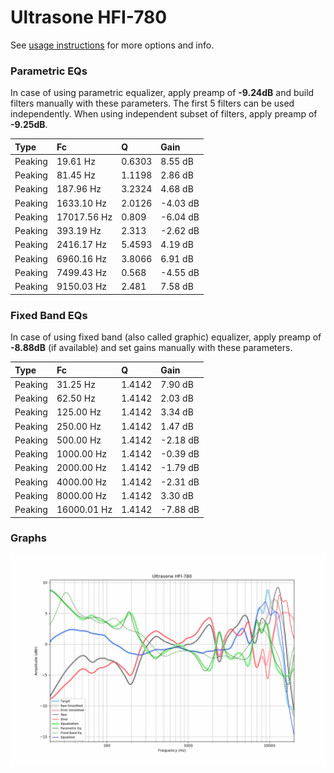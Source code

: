 # Ultrasone HFI-780
See [usage instructions](https://github.com/jaakkopasanen/AutoEq#usage) for more options and info.

### Parametric EQs
In case of using parametric equalizer, apply preamp of **-9.24dB** and build filters manually
with these parameters. The first 5 filters can be used independently.
When using independent subset of filters, apply preamp of **-9.25dB**.

| Type    | Fc          |      Q | Gain     |
|:--------|:------------|:-------|:---------|
| Peaking | 19.61 Hz    | 0.6303 | 8.55 dB  |
| Peaking | 81.45 Hz    | 1.1198 | 2.86 dB  |
| Peaking | 187.96 Hz   | 3.2324 | 4.68 dB  |
| Peaking | 1633.10 Hz  | 2.0126 | -4.03 dB |
| Peaking | 17017.56 Hz | 0.809  | -6.04 dB |
| Peaking | 393.19 Hz   | 2.313  | -2.62 dB |
| Peaking | 2416.17 Hz  | 5.4593 | 4.19 dB  |
| Peaking | 6960.16 Hz  | 3.8066 | 6.91 dB  |
| Peaking | 7499.43 Hz  | 0.568  | -4.55 dB |
| Peaking | 9150.03 Hz  | 2.481  | 7.58 dB  |

### Fixed Band EQs
In case of using fixed band (also called graphic) equalizer, apply preamp of **-8.88dB**
(if available) and set gains manually with these parameters.

| Type    | Fc          |      Q | Gain     |
|:--------|:------------|:-------|:---------|
| Peaking | 31.25 Hz    | 1.4142 | 7.90 dB  |
| Peaking | 62.50 Hz    | 1.4142 | 2.03 dB  |
| Peaking | 125.00 Hz   | 1.4142 | 3.34 dB  |
| Peaking | 250.00 Hz   | 1.4142 | 1.47 dB  |
| Peaking | 500.00 Hz   | 1.4142 | -2.18 dB |
| Peaking | 1000.00 Hz  | 1.4142 | -0.39 dB |
| Peaking | 2000.00 Hz  | 1.4142 | -1.79 dB |
| Peaking | 4000.00 Hz  | 1.4142 | -2.31 dB |
| Peaking | 8000.00 Hz  | 1.4142 | 3.30 dB  |
| Peaking | 16000.01 Hz | 1.4142 | -7.88 dB |

### Graphs
![](./Ultrasone%20HFI-780.png)